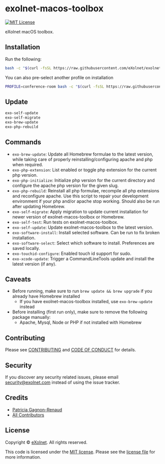 # exolnet-macos-toolbox

[![MIT License](https://img.shields.io/badge/license-MIT-8469ad.svg)](https://tldrlegal.com/license/mit-license)

eXolnet macOS toolbox.

## Installation

Run the following:

```bash
bash -c "$(curl -fsSL https://raw.githubusercontent.com/eXolnet/exolnet-macos-toolbox/master/bootstrap)"
```

You can also pre-select another profile on installation
```bash
PROFILE=conference-room bash -c "$(curl -fsSL https://raw.githubusercontent.com/eXolnet/exolnet-macos-toolbox/master/bootstrap)"
```

## Update

```bash
exo-self-update
exo-self-migrate
exo-brew-update
exo-php-rebuild
```

## Commands

* `exo-brew-update`: Update all Homebrew formulae to the latest version, while taking care of properly reinstalling/configuring apache and php when required.
* `exo-php-extension`: List enabled or toggle php extension for the current php version.
* `exo-php-initialize`: Initialize php version for the current directory and configure the apache php version for the given slug.
* `exo-php-rebuild`: Reinstall all php formulae, recompile all php extensions and reconfigure apache. Use this script to repair your development environment if your php and/or apache stop working. Should also be run after updating Homebrew.
* `exo-self-migrate`: Apply migration to update current installation for newer version of exolnet-macos-toolbox or Homebrew.
* `exo-self-test`: Run tests on exolnet-macos-toolbox.
* `exo-self-update`: Update exolnet-macos-toolbox to the latest version.
* `exo-software-install`: Install selected software. Can be run to fix broken installation.
* `exo-software-select`: Select which software to install. Preferences are saved locally.
* `exo-touchid-configure`: Enabled touch id support for sudo.
* `exo-xcode-update`: Trigger a CommandLineTools update and install the latest version (if any).

## Caveats

* Before running, make sure to run `brew update && brew upgrade` if you already have Homebrew installed
  * If you have exolnet-macos-toolbox installed, use `exo-brew-update` instead
* Before installing (first run only), make sure to remove the following package manually:
  * Apache, Mysql, Node or PHP if not installed with Homebrew

## Contributing

Please see [CONTRIBUTING](CONTRIBUTING.md) and [CODE OF CONDUCT](CODE_OF_CONDUCT.md) for details.

## Security

If you discover any security related issues, please email security@exolnet.com instead of using the issue tracker.

## Credits

- [Patricia Gagnon-Renaud](https://github.com/pgrenaud)
- [All Contributors](../../contributors)

## License

Copyright © [eXolnet](https://www.exolnet.com). All rights reserved.

This code is licensed under the [MIT license](http://choosealicense.com/licenses/mit/).
Please see the [license file](LICENSE) for more information.
